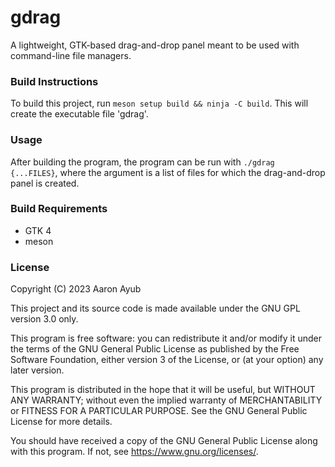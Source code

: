 # gdrag 
A lightweight, GTK-based drag-and-drop panel meant to be used with command-line file managers.

### Build Instructions
To build this project, run `meson setup build && ninja -C build`. This will create the executable file 'gdrag'.

### Usage
After building the program, the program can be run with `./gdrag {...FILES}`, where the argument is a list of files for which the drag-and-drop panel is created.

### Build Requirements
- GTK 4
- meson

### License
Copyright (C) 2023 Aaron Ayub

This project and its source code is made available under the GNU GPL version 3.0 only.

This program is free software: you can redistribute it and/or modify
it under the terms of the GNU General Public License as published by
the Free Software Foundation, either version 3 of the License, or
(at your option) any later version.

This program is distributed in the hope that it will be useful,
but WITHOUT ANY WARRANTY; without even the implied warranty of
MERCHANTABILITY or FITNESS FOR A PARTICULAR PURPOSE.  See the
GNU General Public License for more details.

You should have received a copy of the GNU General Public License
along with this program.  If not, see <https://www.gnu.org/licenses/>.

